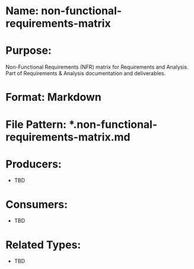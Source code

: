 # Name: non-functional-requirements-matrix

# Purpose:
Non-Functional Requirements (NFR) matrix for Requirements and Analysis. Part of Requirements & Analysis documentation and deliverables.

# Format: Markdown

# File Pattern: *.non-functional-requirements-matrix.md

# Producers:
- TBD

# Consumers:
- TBD

# Related Types:
- TBD
